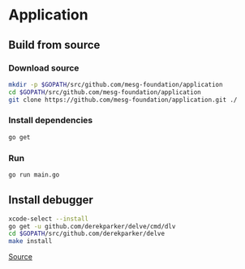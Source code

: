 # Application

## Build from source

### Download source

```bash
mkdir -p $GOPATH/src/github.com/mesg-foundation/application
cd $GOPATH/src/github.com/mesg-foundation/application
git clone https://github.com/mesg-foundation/application.git ./
```

### Install dependencies

```bash
go get
```

### Run

```bash
go run main.go
```

## Install debugger

```bash
xcode-select --install
go get -u github.com/derekparker/delve/cmd/dlv
cd $GOPATH/src/github.com/derekparker/delve
make install
```

[Source](https://github.com/derekparker/delve/blob/master/Documentation/installation/osx/install.md)
